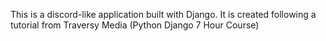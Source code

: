 This is a discord-like application built with Django.
It is created following a tutorial from Traversy Media (Python Django 7 Hour Course)